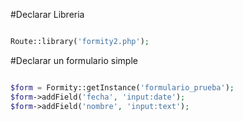 #Declarar Libreria

```php

Route::library('formity2.php');

```
#Declarar un formulario simple


```php

$form = Formity::getInstance('formulario_prueba');
$form->addField('fecha', 'input:date');
$form->addField('nombre', 'input:text');

```


